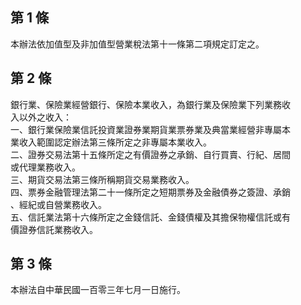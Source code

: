 第 1 條
-------
本辦法依加值型及非加值型營業稅法第十一條第二項規定訂定之。

第 2 條
-------
銀行業、保險業經營銀行、保險本業收入，為銀行業及保險業下列業務收  
入以外之收入：  
一、銀行業保險業信託投資業證券業期貨業票券業及典當業經營非專屬本  
    業收入範圍認定辦法第三條所定之非專屬本業收入。  
二、證券交易法第十五條所定之有價證券之承銷、自行買賣、行紀、居間  
    或代理業務收入。  
三、期貨交易法第三條所稱期貨交易業務收入。  
四、票券金融管理法第二十一條所定之短期票券及金融債券之簽證、承銷  
    、經紀或自營業務收入。  
五、信託業法第十六條所定之金錢信託、金錢債權及其擔保物權信託或有  
    價證券信託業務收入。

第 3 條
-------
本辦法自中華民國一百零三年七月一日施行。

